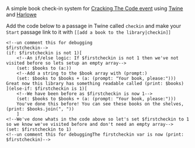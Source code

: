 A simple book check-in system for [Cracking The Code event](http://goscl.com/cracking-the-code-november/) using [Twine](http://twinery.org) and [Harlowe](http://goscl.com/cracking-the-code-november/)

Add the code below to a passage in Twine called `checkin` and make your `Start` passage link to it with `[[add a book to the library|checkin]]`

```
<!--un comment this for debugging
$firstcheckin-->
(if: $firstcheckin is not 1)[
	<!--An if/else logic: If $firstcheckin is not 1 then we've not visited before so lets setup an empty array-->
    (set: $books to (a:))
    <!--Add a string to the $book array with (prompt:)
	(set: $books to $books + (a: (prompt: "Your book, please:")))
Great now this library has something readable called (print: $books)
](else-if: $firstcheckin is 1)[
    <!--We have been before as $firstcheckin is now 1-->
	(set: $books to $books + (a: (prompt: "Your book, please:")))
	You've done this before! You can see these books on the shelves, (print: $books.join(", "))
	]
<!--We've done whats in the code above so let's set $firstcheckin to 1 so we know we've visited before and don't need an empty array-->
(set: $firstcheckin to 1)
<!--un comment this for debuggingThe firstcheckin var is now (print: $firstcheckin)-->

```



